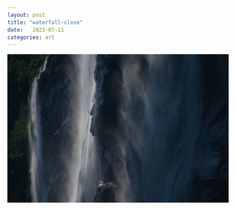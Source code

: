 ```yaml
---
layout: post
title: "waterfall-close"
date:   2023-07-11
categories: art
---
```


![waterfall-close](/img/arts/norway-2023/waterfall-close.jpg)
